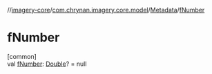 //[imagery-core](../../../index.md)/[com.chrynan.imagery.core.model](../index.md)/[Metadata](index.md)/[fNumber](f-number.md)

# fNumber

[common]\
val [fNumber](f-number.md): [Double](https://kotlinlang.org/api/latest/jvm/stdlib/kotlin/-double/index.html)? = null
